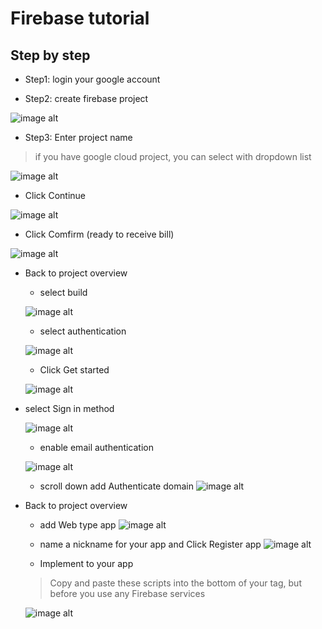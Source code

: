 # Firebase tutorial

## Step by step
- Step1: login your google account

- Step2: create firebase project

![image alt](https://github.com/BladeChang/tutorial/blob/main/Firebase/resources/img/Firebase-0.png?raw=true "Firebase-0")

- Step3: Enter project name

> if you have google cloud project, you can select with dropdown list 

![image alt](https://github.com/BladeChang/tutorial/blob/main/Firebase/resources/img/Firebase-1.png?raw=true "Firebase-1")

- Click Continue 

![image alt](https://github.com/BladeChang/tutorial/blob/main/Firebase/resources/img/Firebase-2.png?raw=true "Firebase-2")

- Click Comfirm (ready to receive bill) 

![image alt](https://github.com/BladeChang/tutorial/blob/main/Firebase/resources/img/Firebase-3.png?raw=true "Firebase-3")

- Back to project overview 
   
   - select build 
   
   ![image alt](https://github.com/BladeChang/tutorial/blob/main/Firebase/resources/img/Firebase-4.png?raw=true "Firebase-4")
   
   - select authentication 
   
   ![image alt](https://github.com/BladeChang/tutorial/blob/main/Firebase/resources/img/Firebase-5.png?raw=true "Firebase-5")
   
   - Click Get started 
   
   ![image alt](https://github.com/BladeChang/tutorial/blob/main/Firebase/resources/img/Firebase-6.png?raw=true "Firebase-6")


- select Sign in method

    ![image alt](https://github.com/BladeChang/tutorial/blob/main/Firebase/resources/img/Firebase-7.png?raw=true "Firebase-7")
    
    - enable email authentication
    
    ![image alt](https://github.com/BladeChang/tutorial/blob/main/Firebase/resources/img/Firebase-8.png?raw=true "Firebase-8")
    
    - scroll down add Authenticate domain 
    ![image alt](https://github.com/BladeChang/tutorial/blob/main/Firebase/resources/img/Firebase-12.png?raw=true "Firebase-12")


- Back to project overview
    - add Web type app 
    ![image alt](https://github.com/BladeChang/tutorial/blob/main/Firebase/resources/img/Firebase-9.png?raw=true "Firebase-9")
    
    - name a nickname for your app and Click Register app
    ![image alt](https://github.com/BladeChang/tutorial/blob/main/Firebase/resources/img/Firebase-10.png?raw=true "Firebase-10")
    
    - Implement to your app
    > Copy and paste these scripts into the bottom of your <body> tag, but before you use any Firebase services
    
    ![image alt](https://github.com/BladeChang/tutorial/blob/main/Firebase/resources/img/Firebase-11.png?raw=true "Firebase-11")
